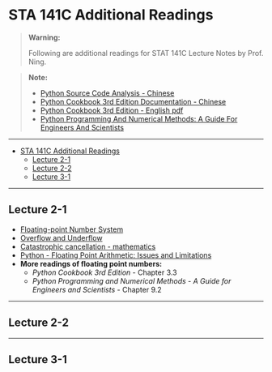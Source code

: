 # STA 141C Additional Readings

> **Warning:**
>
> Following are additional readings for STAT 141C Lecture Notes by Prof. Ning.

> **Note:**
> 
> * [Python Source Code Analysis - Chinese](https://flaggo.github.io/python3-source-code-analysis/)
> * [Python Cookbook 3rd Edition Documentation - Chinese](https://python3-cookbook.readthedocs.io/zh_CN/latest/index.html)
> * [Python Cookbook 3rd Edition - English pdf](http://bedford-computing.co.uk/learning/wp-content/uploads/2015/10/Python-Cookbook-3rd-Edition.pdf)
> * [Python Programming And Numerical Methods: A Guide For Engineers And Scientists](https://pythonnumericalmethods.berkeley.edu/notebooks/Index.html)

---

- [STA 141C Additional Readings](#sta-141c-additional-readings)
  - [Lecture 2-1](#lecture-2-1)
  - [Lecture 2-2](#lecture-2-2)
  - [Lecture 3-1](#lecture-3-1)

---
## Lecture 2-1
* [Floating-point Number System](https://www.dspguide.com/ch4/3.htm)
* [Overflow and Underflow](https://www.educative.io/answers/what-are-overflow-and-underflow)
* [Catastrophic cancellation - mathematics](https://www.cs.utexas.edu/users/flame/laff/alaff/a2appendix-catastrophic-cancellation.html)
* [Python - Floating Point Arithmetic: Issues and Limitations](https://docs.python.org/3/tutorial/floatingpoint.html)
* **More readings of floating point numbers:**
  * *Python Cookbook 3rd Edition* - Chapter 3.3
  * *Python Programming and Numerical Methods - A Guide for Engineers and Scientists* - Chapter 9.2

---

## Lecture 2-2


---

## Lecture 3-1